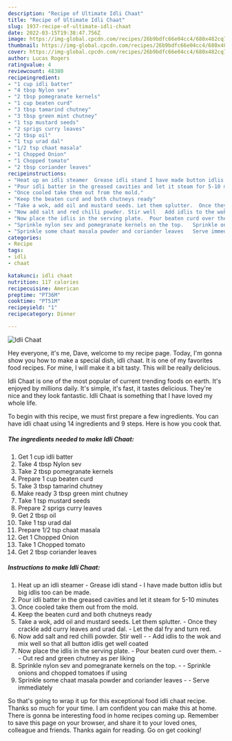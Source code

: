 ```yaml
---
description: "Recipe of Ultimate Idli Chaat"
title: "Recipe of Ultimate Idli Chaat"
slug: 1937-recipe-of-ultimate-idli-chaat
date: 2022-03-15T19:38:47.756Z
image: https://img-global.cpcdn.com/recipes/26b9bdfc66e04cc4/680x482cq70/idli-chaat-recipe-main-photo.jpg
thumbnail: https://img-global.cpcdn.com/recipes/26b9bdfc66e04cc4/680x482cq70/idli-chaat-recipe-main-photo.jpg
cover: https://img-global.cpcdn.com/recipes/26b9bdfc66e04cc4/680x482cq70/idli-chaat-recipe-main-photo.jpg
author: Lucas Rogers
ratingvalue: 4
reviewcount: 48380
recipeingredient:
- "1 cup idli batter"
- "4 tbsp Nylon sev"
- "2 tbsp pomegranate kernels"
- "1 cup beaten curd"
- "3 tbsp tamarind chutney"
- "3 tbsp green mint chutney"
- "1 tsp mustard seeds"
- "2 sprigs curry leaves"
- "2 tbsp oil"
- "1 tsp urad dal"
- "1/2 tsp chaat masala"
- "1 Chopped Onion"
- "1 Chopped tomato"
- "2 tbsp coriander leaves"
recipeinstructions:
- "Heat up an idli steamer  Grease idli stand I have made button idlis but big idlis too can be made."
- "Pour idli batter in the greased cavities and let it steam for 5-10 minutes"
- "Once cooled take them out from the mold."
- "Keep the beaten curd and both chutneys ready"
- "Take a wok, add oil and mustard seeds. Let them splutter.  Once they crackle add curry leaves and urad dal.  Let the dal fry and turn red."
- "Now add salt and red chilli powder. Stir well   Add idlis to the wok and mix well so that all button idlis get well coated"
- "Now place the idlis in the serving plate.  Pour beaten curd over them.   Out red and green chutney as per liking"
- "Sprinkle nylon sev and pomegranate kernels on the top.   Sprinkle onions and chopped tomatoes if using"
- "Sprinkle some chaat masala powder and coriander leaves   Serve immediately"
categories:
- Recipe
tags:
- idli
- chaat

katakunci: idli chaat 
nutrition: 117 calories
recipecuisine: American
preptime: "PT36M"
cooktime: "PT51M"
recipeyield: "1"
recipecategory: Dinner

---
```



![Idli Chaat](https://img-global.cpcdn.com/recipes/26b9bdfc66e04cc4/680x482cq70/idli-chaat-recipe-main-photo.jpg)

Hey everyone, it's me, Dave, welcome to my recipe page. Today, I'm gonna show you how to make a special dish, idli chaat. It is one of my favorites food recipes. For mine, I will make it a bit tasty. This will be really delicious.

Idli Chaat is one of the most popular of current trending foods on earth. It's enjoyed by millions daily. It's simple, it's fast, it tastes delicious. They're nice and they look fantastic. Idli Chaat is something that I have loved my whole life.




To begin with this recipe, we must first prepare a few ingredients. You can have idli chaat using 14 ingredients and 9 steps. Here is how you cook that.

<!--inarticleads1-->

##### The ingredients needed to make Idli Chaat:

1. Get 1 cup idli batter
1. Take 4 tbsp Nylon sev
1. Take 2 tbsp pomegranate kernels
1. Prepare 1 cup beaten curd
1. Take 3 tbsp tamarind chutney
1. Make ready 3 tbsp green mint chutney
1. Take 1 tsp mustard seeds
1. Prepare 2 sprigs curry leaves
1. Get 2 tbsp oil
1. Take 1 tsp urad dal
1. Prepare 1/2 tsp chaat masala
1. Get 1 Chopped Onion
1. Take 1 Chopped tomato
1. Get 2 tbsp coriander leaves




<!--inarticleads2-->

##### Instructions to make Idli Chaat:

1. Heat up an idli steamer  - Grease idli stand - I have made button idlis but big idlis too can be made.
1. Pour idli batter in the greased cavities and let it steam for 5-10 minutes
1. Once cooled take them out from the mold.
1. Keep the beaten curd and both chutneys ready
1. Take a wok, add oil and mustard seeds. Let them splutter.  - Once they crackle add curry leaves and urad dal.  - Let the dal fry and turn red.
1. Now add salt and red chilli powder. Stir well  -  - Add idlis to the wok and mix well so that all button idlis get well coated
1. Now place the idlis in the serving plate.  - Pour beaten curd over them.  -  - Out red and green chutney as per liking
1. Sprinkle nylon sev and pomegranate kernels on the top.  -  - Sprinkle onions and chopped tomatoes if using
1. Sprinkle some chaat masala powder and coriander leaves  -  - Serve immediately




So that's going to wrap it up for this exceptional food idli chaat recipe. Thanks so much for your time. I am confident you can make this at home. There is gonna be interesting food in home recipes coming up. Remember to save this page on your browser, and share it to your loved ones, colleague and friends. Thanks again for reading. Go on get cooking!
